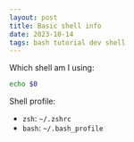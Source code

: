 ```yaml
---
layout: post
title: Basic shell info
date: 2023-10-14
tags: bash tutorial dev shell
---
```



Which shell am I using:
```bash
echo $0
```

Shell profile:
* `zsh`: `~/.zshrc`
* `bash`: `~/.bash_profile`